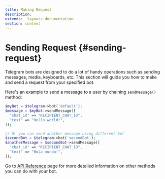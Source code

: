 ```yaml
---
title: Making Request
description:
extends: _layouts.documentation
section: content
---
```


# Sending Request {#sending-request}

Telegram bots are designed to do a lot of handy operations such as sending messages, media, keyboards, etc. This section will guide you how to make and send a request from your specified bot.

Here's an example to send a message to a user by chaining `sendMessage()` method:

```php
$myBot = $telegram->bot('default');
$message = $myBot->sendMessage([
  "chat_id" => "RECIPIENT_CHAT_ID",
  "text" => "Hello world!",
]);

// Or you can send another message using different bot
$secondBot = $telegram->bot('secondBot');
$anotherMessage = $secondBot->sendMessage([
  "chat_id" => "RECIPIENT_CHAT_ID",
  "text" => "Hola mundo!",
]);
```

Go to [API Reference]() page for more detailed information on other methods you can do with your bot.
